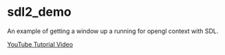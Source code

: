 # sdl2_demo

An example of getting a window up a running for opengl context with SDL. 

[YouTube Tutorial Video](https://youtu.be/JXdqh0INIBI)